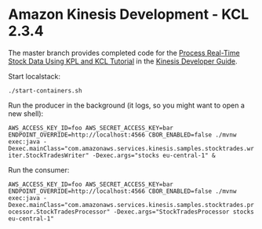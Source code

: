 # Amazon Kinesis Development - KCL 2.3.4

The master branch provides completed code for the [Process Real-Time Stock Data Using KPL and KCL Tutorial][learning-kinesis]  in the [Kinesis Developer Guide][kinesis-developer-guide].

[learning-kinesis]:  https://docs.aws.amazon.com/streams/latest/dev/tutorial-stock-data-kplkcl.html
[kinesis-developer-guide]: http://docs.aws.amazon.com/kinesis/latest/dev/introduction.html

Start localstack:

`./start-containers.sh`

Run the producer in the background (it logs, so you might want to open a new shell):

`AWS_ACCESS_KEY_ID=foo AWS_SECRET_ACCESS_KEY=bar ENDPOINT_OVERRIDE=http://localhost:4566 CBOR_ENABLED=false ./mvnw exec:java -Dexec.mainClass="com.amazonaws.services.kinesis.samples.stocktrades.writer.StockTradesWriter" -Dexec.args="stocks eu-central-1" &`

Run the consumer:

`AWS_ACCESS_KEY_ID=foo AWS_SECRET_ACCESS_KEY=bar ENDPOINT_OVERRIDE=http://localhost:4566 CBOR_ENABLED=false ./mvnw exec:java -Dexec.mainClass="com.amazonaws.services.kinesis.samples.stocktrades.processor.StockTradesProcessor" -Dexec.args="StockTradesProcessor stocks eu-central-1"`